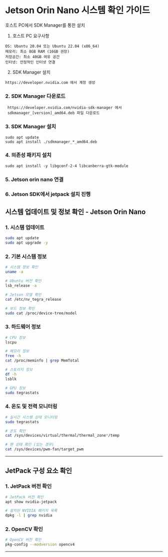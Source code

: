 # Jetson Orin Nano 시스템 확인 가이드

호스트 PC에서 SDK Manager를 통한 설치

1. 호스트 PC 요구사항
```
OS: Ubuntu 20.04 또는 Ubuntu 22.04 (x86_64)
메모리: 최소 8GB RAM (16GB 권장)
저장공간: 최소 40GB 여유 공간
인터넷: 안정적인 인터넷 연결
```
2. SDK Manager 설치
```
https://developer.nvidia.com 에서 계정 생성
```
### 2. SDK Manager 다운로드
```
 https://developer.nvidia.com/nvidia-sdk-manager 에서 
 sdkmanager_[version]_amd64.deb 파일 다운로드
```
### 3. SDK Manager 설치
```
sudo apt update
sudo apt install ./sdkmanager_*_amd64.deb
```
### 4. 의존성 패키지 설치
```
sudo apt install -y libgconf-2-4 libcanberra-gtk-module
```

### 5. Jetson orin nano 연결

### 6. Jetson SDK에서 jetpack 설치 진행



## 시스템 업데이트 및 정보 확인 - Jetson Orin Nano

### 1. 시스템 업데이트

```bash
sudo apt update
sudo apt upgrade -y
```

### 2. 기본 시스템 정보

```bash
# 시스템 정보 확인
uname -a

# Ubuntu 버전 확인
lsb_release -a

# Jetson 모델 확인
cat /etc/nv_tegra_release

# 보드 정보 확인
sudo cat /proc/device-tree/model
```

### 3. 하드웨어 정보

```bash
# CPU 정보
lscpu

# 메모리 정보
free -h
cat /proc/meminfo | grep MemTotal

# 스토리지 정보
df -h
lsblk

# GPU 정보
sudo tegrastats
```

### 4. 온도 및 전력 모니터링

```bash
# 실시간 시스템 상태 모니터링
sudo tegrastats

# 온도 확인
cat /sys/devices/virtual/thermal/thermal_zone*/temp

# 팬 상태 확인 (있는 경우)
cat /sys/devices/pwm-fan/target_pwm
```

---

## JetPack 구성 요소 확인

### 1. JetPack 버전 확인

```bash
# JetPack 버전 확인
apt show nvidia-jetpack

# 설치된 NVIDIA 패키지 목록
dpkg -l | grep nvidia
```

### 2. OpenCV 확인

```bash
# OpenCV 버전 확인
pkg-config --modversion opencv4

```

---

